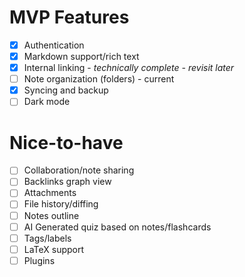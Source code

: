 # MVP Features
- [x] Authentication
- [x] Markdown support/rich text
- [x] Internal linking - *technically complete - revisit later*
- [ ] Note organization (folders) - current
- [x] Syncing and backup
- [ ] Dark mode

# Nice-to-have
- [ ] Collaboration/note sharing
- [ ] Backlinks graph view
- [ ] Attachments
- [ ] File history/diffing
- [ ] Notes outline
- [ ] AI Generated quiz based on notes/flashcards
- [ ] Tags/labels
- [ ] LaTeX support
- [ ] Plugins
